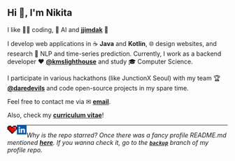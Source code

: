 <h2>Hi 👋, I'm Nikita</h2>

I like 👨‍💻 coding, 🧠 AI and **[jjimdak](https://3.bp.blogspot.com/-C8MpycXKT6g/WMJCIIoSApI/AAAAAAAAC0M/jYs_urGfOnsZ-sL-F1Y8gROEDRH8KFIFACEw/s1600/Seoul_%25EB%2582%25B4%25EA%25B0%2580%25EC%25B0%259C%25ED%2595%259C%25EB%258B%25AD_2.JPG)** 🤟

I develop web applications in ☕ **Java** and **Kotlin**, 🌐 design websites, and research 💬 NLP and time-series prediction. Currently, I work as a backend developer ♥ **[@kmslighthouse](https://www.kmslh.com/)** and study 🎓 Computer Science.

I participate in various hackathons (like JunctionX Seoul) with my team 🏆 **[@daredevils](https://github.com/daredevils-team)** and code open-source projects in my spare time.

Feel free to contact me via ✉ **<a href="mailto:me@rusetskii.dev">email</a>**.

Also, check my **[curriculum vitae](https://xtenzq.github.io/cv/)**!

<p align="left"><img align="left" src="icons/heart.svg" alt="xtenzq" width="22px" /><a href="https://linkedin.com/in/xtenzq" target="blank"><img align="left" src="icons/ulinkedin.svg" alt="xtenzq" width="22px" /></a></p>

---
_Why is the repo starred? Once there was a fancy profile README.md mentioned **[here](https://github.com/abhisheknaiidu/awesome-github-profile-readme)**. If you wanna check it, go to the **[`backup`](https://github.com/xtenzQ/xtenzQ/tree/backup)** branch of my profile repo._
